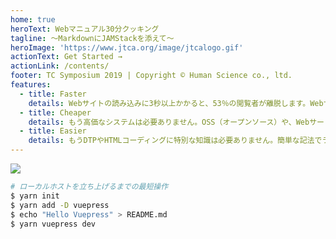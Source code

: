 ```yaml
---
home: true
heroText: Webマニュアル30分クッキング
tagline: 〜MarkdownにJAMStackを添えて〜
heroImage: 'https://www.jtca.org/image/jtcalogo.gif'
actionText: Get Started →
actionLink: /contents/
footer: TC Symposium 2019 | Copyright © Human Science co., ltd.
features:
  - title: Faster
    details: Webサイトの読み込みに3秒以上かかると、53％の閲覧者が離脱します。Webサイトのパフォーマンスはコンテンツの品質以上に大事な要素です。またここでいう「早さ」とはWebサイト構築にかかるリードタイムの短さも含みます。
  - title: Cheaper
    details: もう高価なシステムは必要ありません。OSS（オープンソース）や、Webサービスの無料枠をうまく使うことで限りなく「安く」Webマニュアルを構築できます。特定の機能に特化したマイクロサービスを組み合わせて使うことで、モダンな技術のヨイトコドリができるのです。
  - title: Easier
    details: もうDTPやHTMLコーディングに特別な知識は必要ありません。簡単な記法でライティングし、Gitにデータをプッシュすれば、自動でレンダリング済みのHTMLと組版済みのPDFが出力され、なんとデプロイまで自動化することができるのです。
---
```


![](https://cdn.canner.io/images/home/flow.gif)

```bash
# ローカルホストを立ち上げるまでの最短操作
$ yarn init
$ yarn add -D vuepress
$ echo "Hello Vuepress" > README.md
$ yarn vuepress dev
```
